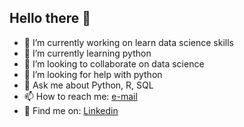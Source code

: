 ## Hello there 🖖 


- 🔭 I’m currently working on learn data science skills
- 🌱 I’m currently learning python
- 👯 I’m looking to collaborate on data science
- 🤔 I’m looking for help with python
- 💬 Ask me about Python, R, SQL
- 📫 How to reach me: [e-mail](arthurfgba@hotmail.com)
- 💬 Find me on: [Linkedin](https://www.linkedin.com/in/arthurfgba/)

